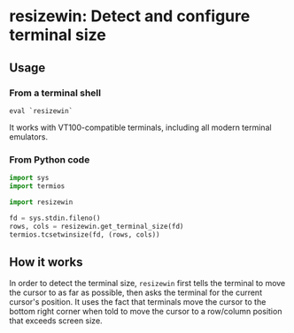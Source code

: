 # resizewin: Detect and configure terminal size

## Usage

### From a terminal shell

```shell
eval `resizewin`
```

It works with VT100-compatible terminals, including all modern terminal emulators.

### From Python code

```python
import sys
import termios

import resizewin

fd = sys.stdin.fileno()
rows, cols = resizewin.get_terminal_size(fd)
termios.tcsetwinsize(fd, (rows, cols))
```

## How it works

In order to detect the terminal size,
`resizewin` first tells the terminal to move the cursor to as far as possible,
then asks the terminal for the current cursor's position.
It uses the fact that terminals move the cursor to the bottom right corner
when told to move the cursor to a row/column position that exceeds screen size.
